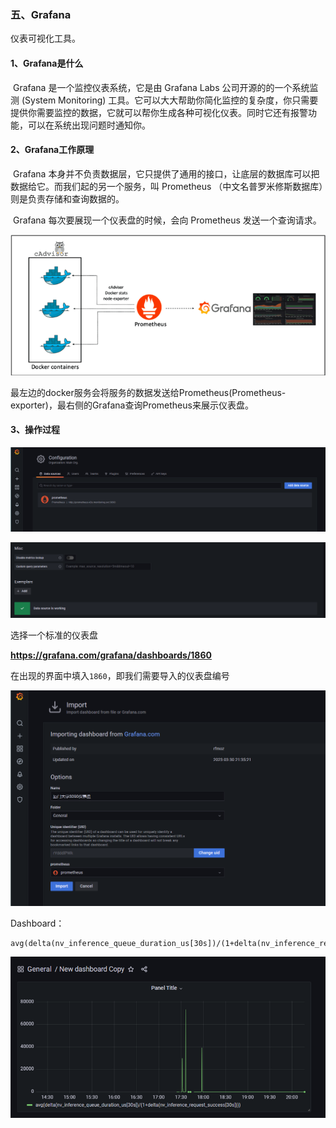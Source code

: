 ### 五、Grafana

仪表可视化工具。

#### 1、Grafana是什么

​	Grafana 是一个监控仪表系统，它是由 Grafana Labs 公司开源的的一个系统监测 (System Monitoring) 工具。它可以大大帮助你简化监控的复杂度，你只需要提供你需要监控的数据，它就可以帮你生成各种可视化仪表。同时它还有报警功能，可以在系统出现问题时通知你。

#### 2、Grafana工作原理

​	Grafana 本身并不负责数据层，它只提供了通用的接口，让底层的数据库可以把数据给它。而我们起的另一个服务，叫 Prometheus （中文名普罗米修斯数据库）则是负责存储和查询数据的。

​	Grafana 每次要展现一个仪表盘的时候，会向 Prometheus 发送一个查询请求。

![image-20230403195237547](05.assets/image-20230403195237547.png)

最左边的docker服务会将服务的数据发送给Prometheus(Prometheus-exporter)，最右侧的Grafana查询Prometheus来展示仪表盘。

#### 3、操作过程

![image-20230403195834051](05.assets/image-20230403195834051.png)

![image-20230403195928527](05.assets/image-20230403195928527.png)

选择一个标准的仪表盘

**https://grafana.com/grafana/dashboards/1860**

在出现的界面中填入`1860`，即我们需要导入的仪表盘编号

![image-20230403200259597](05.assets/image-20230403200259597.png)

Dashboard：

```
avg(delta(nv_inference_queue_duration_us[30s])/(1+delta(nv_inference_request_success[30s])))
```

![image-20230403202053413](05.assets/image-20230403202053413.png)

